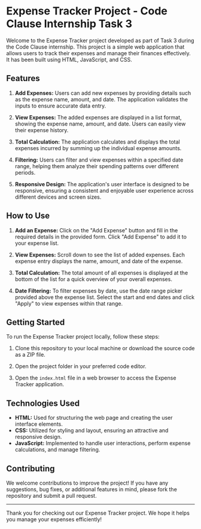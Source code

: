 # Expense Tracker Project - Code Clause Internship Task 3

Welcome to the Expense Tracker project developed as part of Task 3 during the Code Clause internship. This project is a simple web application that allows users to track their expenses and manage their finances effectively. It has been built using HTML, JavaScript, and CSS.

## Features

1. **Add Expenses:** Users can add new expenses by providing details such as the expense name, amount, and date. The application validates the inputs to ensure accurate data entry.

2. **View Expenses:** The added expenses are displayed in a list format, showing the expense name, amount, and date. Users can easily view their expense history.

3. **Total Calculation:** The application calculates and displays the total expenses incurred by summing up the individual expense amounts.

4. **Filtering:** Users can filter and view expenses within a specified date range, helping them analyze their spending patterns over different periods.

5. **Responsive Design:** The application's user interface is designed to be responsive, ensuring a consistent and enjoyable user experience across different devices and screen sizes.

## How to Use

1. **Add an Expense:** Click on the "Add Expense" button and fill in the required details in the provided form. Click "Add Expense" to add it to your expense list.

2. **View Expenses:** Scroll down to see the list of added expenses. Each expense entry displays the name, amount, and date of the expense.

3. **Total Calculation:** The total amount of all expenses is displayed at the bottom of the list for a quick overview of your overall expenses.

4. **Date Filtering:** To filter expenses by date, use the date range picker provided above the expense list. Select the start and end dates and click "Apply" to view expenses within that range.

## Getting Started

To run the Expense Tracker project locally, follow these steps:

1. Clone this repository to your local machine or download the source code as a ZIP file.

2. Open the project folder in your preferred code editor.

3. Open the `index.html` file in a web browser to access the Expense Tracker application.

## Technologies Used

- **HTML:** Used for structuring the web page and creating the user interface elements.
- **CSS:** Utilized for styling and layout, ensuring an attractive and responsive design.
- **JavaScript:** Implemented to handle user interactions, perform expense calculations, and manage filtering.

## Contributing

We welcome contributions to improve the project! If you have any suggestions, bug fixes, or additional features in mind, please fork the repository and submit a pull request.

---

Thank you for checking out our Expense Tracker project. We hope it helps you manage your expenses efficiently!
